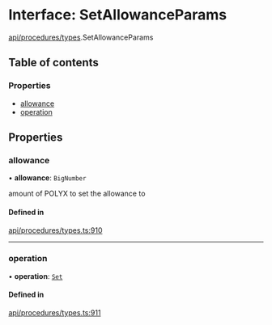 # Interface: SetAllowanceParams

[api/procedures/types](../wiki/api.procedures.types).SetAllowanceParams

## Table of contents

### Properties

- [allowance](../wiki/api.procedures.types.SetAllowanceParams#allowance)
- [operation](../wiki/api.procedures.types.SetAllowanceParams#operation)

## Properties

### allowance

• **allowance**: `BigNumber`

amount of POLYX to set the allowance to

#### Defined in

[api/procedures/types.ts:910](https://github.com/PolymeshAssociation/polymesh-sdk/blob/2d3ac2ae/src/api/procedures/types.ts#L910)

___

### operation

• **operation**: [`Set`](../wiki/api.procedures.types.AllowanceOperation#set)

#### Defined in

[api/procedures/types.ts:911](https://github.com/PolymeshAssociation/polymesh-sdk/blob/2d3ac2ae/src/api/procedures/types.ts#L911)
